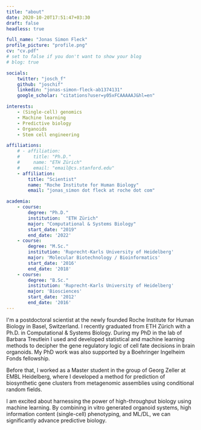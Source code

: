 ```yaml
---
title: "about"
date: 2020-10-20T17:51:47+03:30
draft: false
headless: true

full_name: "Jonas Simon Fleck"
profile_picture: "profile.png"
cv: "cv.pdf"
# set to false if you don't want to show your blog
# blog: true

socials:
    twitter: "josch_f"
    github: "joschif"
    linkedin: "jonas-simon-fleck-ab1374131"
    google_scholar: "citations?user=y05xFCAAAAAJ&hl=en"

interests:
    - (Single-cell) genomics
    - Machine learning
    - Predictive biology
    - Organoids
    - Stem cell engineering

affiliations:
    # - affiliation:
    #     title: "Ph.D."
    #     name: "ETH Zürich"
    #     email: "email@cs.stanford.edu"
    - affiliation:
        title: "Scientist"
        name: "Roche Institute for Human Biology"
        email: "jonas_simon dot fleck at roche dot com"

academia:
    - course:
        degree: "Ph.D."
        institution:  "ETH Zürich"
        major: "Computational & Systems Biology"
        start_date: "2019"
        end_date: '2022'
    - course:
        degree: "M.Sc."
        institution: 'Ruprecht-Karls University of Heidelberg'
        major: 'Molecular Biotechnology / Bioinformatics'
        start_date: '2016'
        end_date: '2018'
    - course:
        degree: "B.Sc."
        institution: 'Ruprecht-Karls University of Heidelberg'
        major: 'Biosciences'
        start_date: '2012'
        end_date: '2016'
---
```


I'm a postdoctoral scientist at the newly founded Roche Institute for Human Biology in Basel, Switzerland. I recently graduated from ETH Zürich with a Ph.D. in Computational & Systems Biology. During my PhD in the lab of Barbara Treutlein I used and developed statistical and machine learning methods to decipher the gene regulatory logic of cell fate decisions in brain organoids. My PhD work was also supported by a Boehringer Ingelheim Fonds fellowship. 

Before that, I worked as a Master student in the group of Georg Zeller at EMBL Heidelberg, where I developed a method for prediction of biosynthetic gene clusters from metagenomic assemblies using conditional random fields.

I am excited about harnessing the power of high-throughput biology using machine learning. By combining in vitro generated organoid systems, high information content (single-cell) phenotyping, and ML/DL, we can significantly advance predictive biology.
